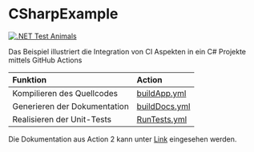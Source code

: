 # CSharpExample

[![.NET Test Animals](https://github.com/SebastianZug/CSharpExample/actions/workflows/RunTests.yml/badge.svg)](https://github.com/SebastianZug/CSharpExample/actions/workflows/RunTests.yml)

Das Beispiel illustriert die Integration von CI Aspekten in ein C# Projekte mittels GitHub Actions 

| Funktion                     | Action | 
|:-----------------------------|:-------|
| Kompilieren des Quellcodes   | [buildApp.yml](https://github.com/SebastianZug/CSharpExample/blob/master/.github/workflows/buildApp.yml)       |
| Generieren der Dokumentation | [buildDocs.yml](https://github.com/SebastianZug/CSharpExample/blob/master/.github/workflows/buildDocs.yml)       |
| Realisieren der Unit-Tests   | [RunTests.yml](https://github.com/SebastianZug/CSharpExample/blob/master/.github/workflows/RunTests.yml)       |

Die Dokumentation aus Action 2 kann unter [Link](https://sebastianzug.github.io/CSharpExample/) eingesehen werden.
 
